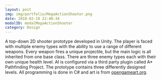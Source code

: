 ```yaml
---
layout: post
img: img/portfolio/MegaActionShooter.png
date: 2018-02-18 22:40:34
modalID: modalMegaActionShooter
category: Design
---
```

A top-down 2D shooter prototype developed in Unity. The player is faced with multiple enemy types with the ability to use a range of different weapons. Every weapon fires a unique projectile, but the main logic is all inherited from one base class. There are three enemy types each with their own unique health level. AI is configured via a third party plugin called A* Pathfinding Project. The prototype contains three differently designed levels. All programming is done in C# and art is from <a href="http://www.opengameart.org">opengameart.org</a>.



